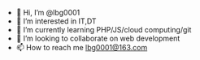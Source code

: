- 👋 Hi, I’m @lbg0001
- 👀 I’m interested in IT,DT
- 🌱 I’m currently learning PHP/JS/cloud computing/git
- 💞️ I’m looking to collaborate on web development
- 📫 How to reach me lbg0001@163.com

<!---
lbg0001/lbg0001 is a ✨ special ✨ repository because its `README.md` (this file) appears on your GitHub profile.
You can click the Preview link to take a look at your changes.
--->
